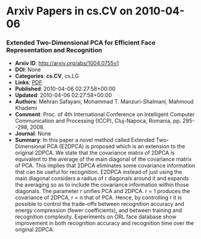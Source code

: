 # Arxiv Papers in cs.CV on 2010-04-06
### Extended Two-Dimensional PCA for Efficient Face Representation and Recognition
- **Arxiv ID**: http://arxiv.org/abs/1004.0755v1
- **DOI**: None
- **Categories**: **cs.CV**, cs.LG
- **Links**: [PDF](http://arxiv.org/pdf/1004.0755v1)
- **Published**: 2010-04-06 02:27:58+00:00
- **Updated**: 2010-04-06 02:27:58+00:00
- **Authors**: Mehran Safayani, Mohammad T. Manzuri-Shalmani, Mahmoud Khademi
- **Comment**: Proc. of 4th International Conference on Intelligent Computer
  Communication and Processing (ICCP), Cluj-Napoca, Romania, pp. 295--298,
  2008.
- **Journal**: None
- **Summary**: In this paper a novel method called Extended Two-Dimensional PCA (E2DPCA) is proposed which is an extension to the original 2DPCA. We state that the covariance matrix of 2DPCA is equivalent to the average of the main diagonal of the covariance matrix of PCA. This implies that 2DPCA eliminates some covariance information that can be useful for recognition. E2DPCA instead of just using the main diagonal considers a radius of r diagonals around it and expands the averaging so as to include the covariance information within those diagonals. The parameter r unifies PCA and 2DPCA. r = 1 produces the covariance of 2DPCA, r = n that of PCA. Hence, by controlling r it is possible to control the trade-offs between recognition accuracy and energy compression (fewer coefficients), and between training and recognition complexity. Experiments on ORL face database show improvement in both recognition accuracy and recognition time over the original 2DPCA.



